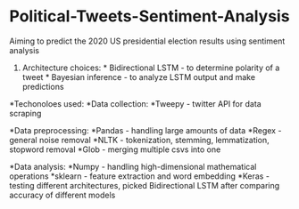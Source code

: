 # Political-Tweets-Sentiment-Analysis

Aiming to predict the 2020 US presidential election results using sentiment analysis

1. Architecture choices:
       * Bidirectional LSTM - to determine polarity of a tweet
       * Bayesian inference - to analyze LSTM output and make predictions

*Techonoloes used:
  *Data collection:
    *Tweepy - twitter API for data scraping
  
  *Data preprocessing:
    *Pandas - handling large amounts of data
    *Regex - general noise removal
    *NLTK -  tokenization, stemming, lemmatization, stopword removal
    *Glob - merging multiple csvs into one
  
  *Data analysis:
    *Numpy - handling high-dimensional mathematical operations
    *sklearn - feature extraction and word embedding
    *Keras - testing different architectures, picked Bidirectional LSTM after comparing accuracy of different models
